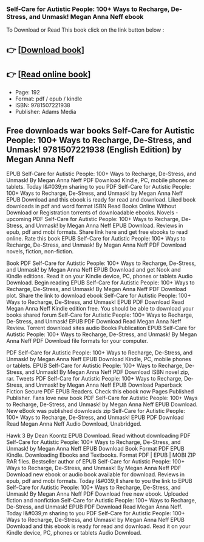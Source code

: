 ### Self-Care for Autistic People: 100+ Ways to Recharge, De-Stress, and Unmask! Megan Anna Neff ebook

To Download or Read This book click on the link button below :

## 👉  [**[Download book](http://get-pdfs.com/download.php?group=book&from=github.com&id=703449&lnk=1063 "Download book")**]

## 👉  [**[Read online book](http://get-pdfs.com/download.php?group=book&from=github.com&id=703449&lnk=1063 "Read online book")**]


* Page: 192
* Format: pdf / epub / kindle
* ISBN: 9781507221938
* Publisher: Adams Media



## Free downloads war books Self-Care for Autistic People: 100+ Ways to Recharge, De-Stress, and Unmask! 9781507221938 (English Edition) by Megan Anna Neff


EPUB Self-Care for Autistic People: 100+ Ways to Recharge, De-Stress, and Unmask! By Megan Anna Neff PDF Download Kindle, PC, mobile phones or tablets. Today I&amp;#039;m sharing to you PDF Self-Care for Autistic People: 100+ Ways to Recharge, De-Stress, and Unmask! by Megan Anna Neff EPUB Download and this ebook is ready for read and download. Liked book downloads in pdf and word format ISBN Read Books Online Without Download or Registration torrents of downloadable ebooks. Novels - upcoming PDF Self-Care for Autistic People: 100+ Ways to Recharge, De-Stress, and Unmask! by Megan Anna Neff EPUB Download. Reviews in epub, pdf and mobi formats. Share link here and get free ebooks to read online. Rate this book EPUB Self-Care for Autistic People: 100+ Ways to Recharge, De-Stress, and Unmask! By Megan Anna Neff PDF Download novels, fiction, non-fiction.

Book PDF Self-Care for Autistic People: 100+ Ways to Recharge, De-Stress, and Unmask! by Megan Anna Neff EPUB Download and get Nook and Kindle editions. Read it on your Kindle device, PC, phones or tablets Audio Download. Begin reading EPUB Self-Care for Autistic People: 100+ Ways to Recharge, De-Stress, and Unmask! By Megan Anna Neff PDF Download plot. Share the link to download ebook Self-Care for Autistic People: 100+ Ways to Recharge, De-Stress, and Unmask! EPUB PDF Download Read Megan Anna Neff Kindle edition free. You should be able to download your books shared forum Self-Care for Autistic People: 100+ Ways to Recharge, De-Stress, and Unmask! EPUB PDF Download Read Megan Anna Neff Review. Torrent download sites audio Books Publication EPUB Self-Care for Autistic People: 100+ Ways to Recharge, De-Stress, and Unmask! By Megan Anna Neff PDF Download file formats for your computer.

PDF Self-Care for Autistic People: 100+ Ways to Recharge, De-Stress, and Unmask! by Megan Anna Neff EPUB Download Kindle, PC, mobile phones or tablets. EPUB Self-Care for Autistic People: 100+ Ways to Recharge, De-Stress, and Unmask! By Megan Anna Neff PDF Download ISBN novel zip, rar. Tweets PDF Self-Care for Autistic People: 100+ Ways to Recharge, De-Stress, and Unmask! by Megan Anna Neff EPUB Download Paperback Fiction Secure PDF EPUB Readers. Check this ebook now Pages Published Publisher. Fans love new book PDF Self-Care for Autistic People: 100+ Ways to Recharge, De-Stress, and Unmask! by Megan Anna Neff EPUB Download. New eBook was published downloads zip Self-Care for Autistic People: 100+ Ways to Recharge, De-Stress, and Unmask! EPUB PDF Download Read Megan Anna Neff Audio Download, Unabridged.

Hawk 3 By Dean Koontz EPUB Download. Read without downloading PDF Self-Care for Autistic People: 100+ Ways to Recharge, De-Stress, and Unmask! by Megan Anna Neff EPUB Download Book Format PDF EPUB Kindle. Downloading Ebooks and Textbooks. Format PDF | EPUB | MOBI ZIP RAR files. Bestseller author of EPUB Self-Care for Autistic People: 100+ Ways to Recharge, De-Stress, and Unmask! By Megan Anna Neff PDF Download new ebook or audio book available for download. Reviews in epub, pdf and mobi formats. Today I&amp;#039;ll share to you the link to EPUB Self-Care for Autistic People: 100+ Ways to Recharge, De-Stress, and Unmask! By Megan Anna Neff PDF Download free new ebook. Uploaded fiction and nonfiction Self-Care for Autistic People: 100+ Ways to Recharge, De-Stress, and Unmask! EPUB PDF Download Read Megan Anna Neff. Today I&amp;#039;m sharing to you PDF Self-Care for Autistic People: 100+ Ways to Recharge, De-Stress, and Unmask! by Megan Anna Neff EPUB Download and this ebook is ready for read and download. Read it on your Kindle device, PC, phones or tablets Audio Download.





